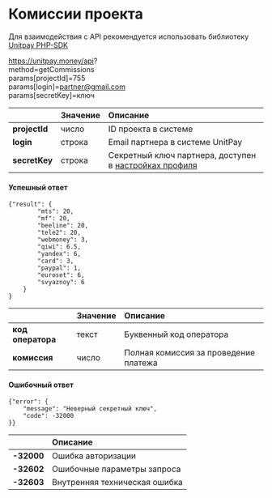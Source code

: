 # Комиссии проекта

Для взаимодействия с API рекомендуется использовать библиотеку [Unitpay PHP-SDK](https://github.com/unitpay/php-sdk)

https://unitpay.money/api?   
     method=getCommissions   
     params\[projectId\]=755   
     params\[login\]=partner@gmail.com   
     params\[secretKey\]=ключ

|  | Значение | Описание |
| :--- | :--- | :--- |
| **projectId**  | число | ID проекта в системе |
| **login**  | строка | Email партнера в системе UnitPay |
| **secretKey** | строка | Секретный ключ партнера, доступен в [настройках профиля](https://unitpay.ru/partner/profile/edit) |

#### Успешный ответ

```text
{"result": {
        "mts": 20,
        "mf": 20,
        "beeline": 20,
        "tele2": 20,
        "webmoney": 3,
        "qiwi": 6.5,
        "yandex": 6,
        "card": 3,
        "paypal": 1,
        "euroset": 6,
        "svyaznoy": 6
    }
}
```

|  | Значение | Описание |
| :--- | :--- | :--- |
| **код оператора** | текст | Буквенный код оператора |
| **комиссия**  | число | Полная комиссия за проведение платежа |

#### Ошибочный ответ

```text
{"error": {
    "message": "Неверный секретный ключ",
    "code": -32000
}}
```

|  | Описание |
| :--- | :--- |
| **-32000** | Ошибка авторизации |
| **-32602** | Ошибочные параметры запроса |
| **-32603** | Внутренняя техническая ошибка |

